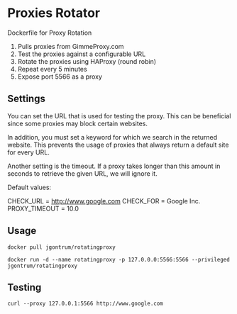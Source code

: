 # Proxies Rotator
Dockerfile for Proxy Rotation  

1) Pulls proxies from GimmeProxy.com  
2) Test the proxies against a configurable URL
3) Rotate the proxies using HAProxy (round robin)  
4) Repeat every 5 minutes  
5) Expose port 5566 as a proxy

## Settings

You can set the URL that is used for testing the proxy.
This can be beneficial since some proxies may block certain websites.

In addition, you must set a keyword for which we search in the returned
website. This prevents the usage of proxies that always return a default
site for every URL.

Another setting is the timeout. If a proxy takes longer than this amount
in seconds to retrieve the given URL, we will ignore it.

Default values:

CHECK_URL = http://www.google.com
CHECK_FOR = Google Inc.
PROXY_TIMEOUT = 10.0

## Usage  
```
docker pull jgontrum/rotatingproxy

docker run -d --name rotatingproxy -p 127.0.0.0:5566:5566 --privileged jgontrum/rotatingproxy
```

## Testing
```
curl --proxy 127.0.0.1:5566 http://www.google.com
```
